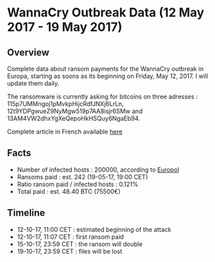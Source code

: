 # WannaCry Outbreak Data (12 May 2017 - 19 May 2017)

## Overview

Complete data about ransom payments for the WannaCry outbreak in Europa, starting as soons as its beginning on Friday, May 12, 2017. I will update them daily.

The ransomware is currently asking for bitcoins on three adresses : 115p7UMMngoj1pMvkpHijcRdfJNXj6LrLn, 12t9YDPgwueZ9NyMgw519p7AA8isjr6SMw and 13AM4VW2dhxYgXeQepoHkHSQuy6NgaEb94.

Complete article in French available [here][1] 

## Facts

* Number of infected hosts : 200000, according to [Europol][2]
* Ransoms paid : est. 242 (19-05-17, 19:00 CET)
* Ratio ransom paid / infected hosts : 0.121%
* Total paid : est. 48.40 BTC (75500€)

## Timeline

* 12-10-17, 11:00 CET : estimated beginning of the attack
* 12-10-17, 11:07 CET : first ransom paid
* 15-10-17, 23:59 CET : the ransom will double
* 19-10-17, 23:59 CET : files will be lost

[1]: https://www.linkedin.com/pulse/des-virus-et-hommes-romain-willmann
[2]: http://www.bbc.com/news/technology-39913630

